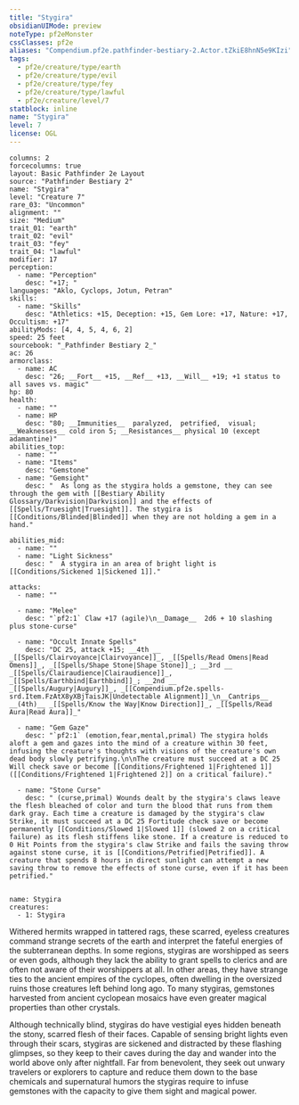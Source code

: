 ```yaml
---
title: "Stygira"
obsidianUIMode: preview
noteType: pf2eMonster
cssClasses: pf2e
aliases: "Compendium.pf2e.pathfinder-bestiary-2.Actor.tZkiE8hnN5e9KIzi" 
tags:
  - pf2e/creature/type/earth
  - pf2e/creature/type/evil
  - pf2e/creature/type/fey
  - pf2e/creature/type/lawful
  - pf2e/creature/level/7
statblock: inline
name: "Stygira"
level: 7
license: OGL
---
```


```statblock
columns: 2
forcecolumns: true
layout: Basic Pathfinder 2e Layout
source: "Pathfinder Bestiary 2"
name: "Stygira"
level: "Creature 7"
rare_03: "Uncommon"
alignment: ""
size: "Medium"
trait_01: "earth"
trait_02: "evil"
trait_03: "fey"
trait_04: "lawful"
modifier: 17
perception:
  - name: "Perception"
    desc: "+17; "
languages: "Aklo, Cyclops, Jotun, Petran"
skills:
  - name: "Skills"
    desc: "Athletics: +15, Deception: +15, Gem Lore: +17, Nature: +17, Occultism: +17"
abilityMods: [4, 4, 5, 4, 6, 2]
speed: 25 feet
sourcebook: "_Pathfinder Bestiary 2_"
ac: 26
armorclass:
  - name: AC
    desc: "26; __Fort__ +15, __Ref__ +13, __Will__ +19; +1 status to all saves vs. magic"
hp: 80
health:
  - name: ""
  - name: HP
    desc: "80; __Immunities__  paralyzed,  petrified,  visual; __Weaknesses__ cold iron 5; __Resistances__ physical 10 (except adamantine)"
abilities_top:
  - name: ""
  - name: "Items"
    desc: "Gemstone"
  - name: "Gemsight"
    desc: "  As long as the stygira holds a gemstone, they can see through the gem with [[Bestiary Ability Glossary/Darkvision|Darkvision]] and the effects of [[Spells/Truesight|Truesight]]. The stygira is [[Conditions/Blinded|Blinded]] when they are not holding a gem in a hand."

abilities_mid:
  - name: ""
  - name: "Light Sickness"
    desc: "  A stygira in an area of bright light is [[Conditions/Sickened 1|Sickened 1]]."

attacks:
  - name: ""

  - name: "Melee"
    desc: "`pf2:1` Claw +17 (agile)\n__Damage__  2d6 + 10 slashing plus stone-curse"

  - name: "Occult Innate Spells"
    desc: "DC 25, attack +15; __4th __  _[[Spells/Clairvoyance|Clairvoyance]]_, _[[Spells/Read Omens|Read Omens]]_, _[[Spells/Shape Stone|Shape Stone]]_; __3rd __  _[[Spells/Clairaudience|Clairaudience]]_, _[[Spells/Earthbind|Earthbind]]_; __2nd __  _[[Spells/Augury|Augury]]_, _[[Compendium.pf2e.spells-srd.Item.FzAtX8yXBjTaisJK|Undetectable Alignment]]_\n__Cantrips__  __(4th)__ _[[Spells/Know the Way|Know Direction]]_, _[[Spells/Read Aura|Read Aura]]_"

  - name: "Gem Gaze"
    desc: "`pf2:1` (emotion,fear,mental,primal) The stygira holds aloft a gem and gazes into the mind of a creature within 30 feet, infusing the creature's thoughts with visions of the creature's own dead body slowly petrifying.\n\nThe creature must succeed at a DC 25 Will check save or become [[Conditions/Frightened 1|Frightened 1]] ([[Conditions/Frightened 1|Frightened 2]] on a critical failure)."

  - name: "Stone Curse"
    desc: " (curse,primal) Wounds dealt by the stygira's claws leave the flesh bleached of color and turn the blood that runs from them dark gray. Each time a creature is damaged by the stygira's claw Strike, it must succeed at a DC 25 Fortitude check save or become permanently [[Conditions/Slowed 1|Slowed 1]] (slowed 2 on a critical failure) as its flesh stiffens like stone. If a creature is reduced to 0 Hit Points from the stygira's claw Strike and fails the saving throw against stone curse, it is [[Conditions/Petrified|Petrified]]. A creature that spends 8 hours in direct sunlight can attempt a new saving throw to remove the effects of stone curse, even if it has been petrified."
 
```

```encounter-table
name: Stygira
creatures:
  - 1: Stygira
```



Withered hermits wrapped in tattered rags, these scarred, eyeless creatures command strange secrets of the earth and interpret the fateful energies of the subterranean depths. In some regions, stygiras are worshipped as seers or even gods, although they lack the ability to grant spells to clerics and are often not aware of their worshippers at all. In other areas, they have strange ties to the ancient empires of the cyclopes, often dwelling in the oversized ruins those creatures left behind long ago. To many stygiras, gemstones harvested from ancient cyclopean mosaics have even greater magical properties than other crystals.

Although technically blind, stygiras do have vestigial eyes hidden beneath the stony, scarred flesh of their faces. Capable of sensing bright lights even through their scars, stygiras are sickened and distracted by these flashing glimpses, so they keep to their caves during the day and wander into the world above only after nightfall. Far from benevolent, they seek out unwary travelers or explorers to capture and reduce them down to the base chemicals and supernatural humors the stygiras require to infuse gemstones with the capacity to give them sight and magical power.

